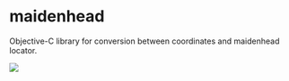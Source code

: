 maidenhead
==========

Objective-C library for conversion between coordinates and maidenhead locator.


[<img src="http://api.flattr.com/button/flattr-badge-large.png">](http://flattr.com/thing/1178209/b4dmaidenhead-on-GitHub)

